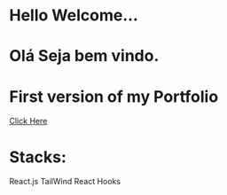 # Hello Welcome...
# Olá Seja bem vindo.
<h1>First version of my Portfolio</h1>
<a href='https://portfolio-kevintavares33.vercel.app/'>Click Here</a>

# Stacks:
  React.js
  TailWind
  React Hooks
